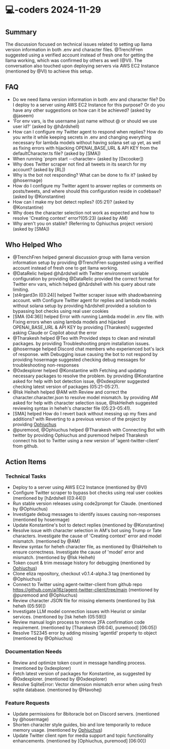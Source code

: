 # 💻-coders 2024-11-29

## Summary
The discussion focused on technical issues related to setting up llama version information in both .env and character files. @TrenchFren suggested using a verified account instead of fresh one for getting the llama working, which was confirmed by others as well (@VI). The conversation also touched upon deploying servers via AWS EC2 Instance (mentioned by @VI) to achieve this setup.

## FAQ
- Do we need llama version information in both .env and character file? Do I deploy to a server using AWS EC2 Instance for this purpose? Or do you have any other suggestions on how can it be achieved? (asked by @jaseem)
- 'For env vars, is the username just name without @ or should we use user id?' (asked by @hΔrdshell)
- How can I configure my Twitter agent to respond when replies? How do you write it while keeping secrets in .env and changing everything necessary for lambda models without having solana set up yet, as well as fixing errors with hijacking OPENAI_BASE_URL & API KEY from the defaultCharacter.ts file? (asked by [SMA])
- When running `pnpm start --character= (asked by [0xcooker])
- Why does Twitter scraper not find all tweets in its search for my account? (asked by [RL])
- Why is the bot not responding? What can be done to fix it? (asked by @hosermage)
- How do I configure my Twitter agent to answer replies or comments on posts/tweets, and where should this configuration reside in codebase? (asked by @Konstantine)
- How can I make my bot detect replies? (05:21)? (asked by @Konstantine)
- Why does the character selection not work as expected and how to resolve 'Creating context' error?(05:23) (asked by AM)
- Why aren't you on stable? (Referring to Ophiuchus project version) (asked by [SMA])

## Who Helped Who
- @TrenchFren helped general discussion group with llama version information setup by providing @TrenchFren suggested using a verified account instead of fresh one to get llama working.
- @DataRelic helped @hΔrdshell with Twitter environment variable configuration by providing @DataRelic provided the correct format for Twitter env vars, which helped @hΔrdshell with his query about rate limiting.
- [st4rgard3n (03:24)] helped Twitter scraper issue with shadowbanning account. with Configure Twitter agent for replies and lambda models without solana setup by providing hΔrdshell provided a solution to bypassing bot checks using real user cookies
- [SMA (04:36)] helped Error with running Lambda model in .env file. with Fixing errors when using lambda models and hijacked OPENAI_BASE_URL & API KEY by providing [Tharakesh] suggested asking Claude or Copilot about the error
- @Tharakesh helped @Teo with Provided steps to clean and reinstall packages. by providing Troubleshooting pnpm installation issues.
- @hosermage helped Discord chat members who experienced bot's lack of response. with Debugging issue causing the bot to not respond by providing hosermage suggested checking debug messages for troubleshooting non-responses
- @0xdexplorer helped @Konstantine with Fetching and updating necessary packages to resolve the problem. by providing @Konstantine asked for help with bot detection issue, @0xdexplorer suggested checking latest version of packages (05:21-05:27).
- @Isk Heiheh helped @AM with Review and correct the character.character.json to resolve model mismatch. by providing AM asked for help with character selection issue, @IskHeiheh suggested reviewing syntax in heheh's character file (05:23-05:41).
- [SMA] helped How do I revert back without messing up my fixes and additions? with Reverting to a previous version of the project by providing [Ophiuchus](05:38)
- @puremood, @Ophiuchus helped @Tharakesh with Connecting Bot with twitter by providing Ophiuchus and puremood helped Tharakesh connect his bot to Twitter using a new version of 'agent-twitter-client' from github.

## Action Items

### Technical Tasks
- Deploy to a server using AWS EC2 Instance (mentioned by @VI)
- Configure Twitter scraper to bypass bot checks using real user cookies (mentioned by [hΔrdshell (03:44)])
- Run stable version releases using code2prompt for Claude. (mentioned by @Ophiuchus)
- Investigate debug messages to identify issues causing non-responses (mentioned by hosermage)
- Update Konstantine's bot to detect replies (mentioned by @Konstantine)
- Resolve issue with character selection in AM's bot using Trump or Tate characters. Investigate the cause of 'Creating context' error and model mismatch. (mentioned by @AM)
- Review syntax for heheh character file, as mentioned by @IskHeiheh to ensure correctness. Investigate the cause of 'model' error and mismatch. (mentioned by @Isk Heiheh)
- Token count & trim message history for debugging (mentioned by [Ophiuchus](05:35))
- Clone eliza repository, checkout v0.1.4-alpha.3 tag (mentioned by @Ophiuchus)
- Connect to Twitter using agent-twitter-client from github repo https://github.com/ai16z/agent-twitter-client/tree/main (mentioned by @puremood and @Ophiuchus)
- Review character JSON file for missing elements (mentioned by [Isk heheh (05:59)])
- Investigate LLM model connection issues with Heurist or similar services. (mentioned by [Isk heheh (05:59)])
- Review manual login process to remove 2FA confirmation code requirement. (mentioned by [Tharakesh (06:04), puremood] [06:05])
- Resolve TS2345 error by adding missing 'agentId' property to object (mentioned by @Ophiuchus)

### Documentation Needs
- Review and optimize token count in message handling process. (mentioned by 0xdexplorer)
- Fetch latest version of packages for Konstantine, as suggested by @0xdexplorer. (mentioned by @0xdexplorer)
- Resolve SqliteError: Vector dimension mismatch error when using fresh sqlite database. (mentioned by @Havohej)

### Feature Requests
- Update permissions for 8bitoracle bot on Discord servers. (mentioned by @hosermage)
- Shorten character style guides, bio and lore temporarily to reduce memory usage. (mentioned by [Ophiuchus](05:35))
- Update Twitter client npm for media support and topic functionality enhancements. (mentioned by [Ophiuchus, puremood] [06:00])